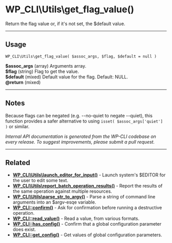 # WP_CLI\Utils\get_flag_value()

Return the flag value or, if it's not set, the $default value.

***

## Usage

    WP_CLI\Utils\get_flag_value( $assoc_args, $flag, $default = null )

<div>
<strong>$assoc_args</strong> (array) Arguments array.<br />
<strong>$flag</strong> (string) Flag to get the value.<br />
<strong>$default</strong> (mixed) Default value for the flag. Default: NULL.<br />
<strong>@return</strong> (mixed) <br />
</div>


***

## Notes

Because flags can be negated (e.g. --no-quiet to negate --quiet), this
function provides a safer alternative to using
`isset( $assoc_args['quiet'] )` or similar.


*Internal API documentation is generated from the WP-CLI codebase on every release. To suggest improvements, please submit a pull request.*


***

## Related

<ul>



<li><strong><a href="https://make.wordpress.org/cli/handbook/internal-api/wp-cli-utils-launch-editor-for-input/">WP_CLI\Utils\launch_editor_for_input()</a></strong> - Launch system's $EDITOR for the user to edit some text.</li>


<li><strong><a href="https://make.wordpress.org/cli/handbook/internal-api/wp-cli-utils-report-batch-operation-results/">WP_CLI\Utils\report_batch_operation_results()</a></strong> - Report the results of the same operation against multiple resources.</li>


<li><strong><a href="https://make.wordpress.org/cli/handbook/internal-api/wp-cli-utils-parse-str-to-argv/">WP_CLI\Utils\parse_str_to_argv()</a></strong> - Parse a string of command line arguments into an $argv-esqe variable.</li>


<li><strong><a href="https://make.wordpress.org/cli/handbook/internal-api/wp-cli-confirm/">WP_CLI::confirm()</a></strong> - Ask for confirmation before running a destructive operation.</li>


<li><strong><a href="https://make.wordpress.org/cli/handbook/internal-api/wp-cli-read-value/">WP_CLI::read_value()</a></strong> - Read a value, from various formats.</li>


<li><strong><a href="https://make.wordpress.org/cli/handbook/internal-api/wp-cli-has-config/">WP_CLI::has_config()</a></strong> - Confirm that a global configuration parameter does exist.</li>


<li><strong><a href="https://make.wordpress.org/cli/handbook/internal-api/wp-cli-get-config/">WP_CLI::get_config()</a></strong> - Get values of global configuration parameters.</li>



</ul>


